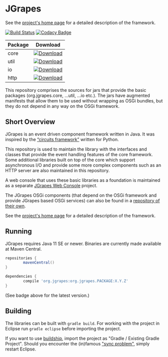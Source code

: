 JGrapes
=======

See the [project's home page](https://mnlipp.github.io/jgrapes/) for a
detailed description of the framework.

[![Build Status](https://github.com/mnlipp/jgrapes/workflows/Java%20CI/badge.svg)](https://github.com/mnlipp/jgrapes/actions) [![Codacy Badge](https://app.codacy.com/project/badge/Grade/917a465504c444bd8adcb46eb000aaa9)](https://www.codacy.com/gh/mnlipp/jgrapes/dashboard?utm_source=github.com&amp;utm_medium=referral&amp;utm_content=mnlipp/jgrapes&amp;utm_campaign=Badge_Grade)

| Package | Download |
| ------- | -------- |
| core    | [![Download](https://img.shields.io/maven-central/v/org.jgrapes/org.jgrapes.core.svg)](http://search.maven.org/#search%7Cga%7C1%7Ca%3A%22org.jgrapes.core%22)
| util    | [![Download](https://img.shields.io/maven-central/v/org.jgrapes/org.jgrapes.util.svg)](http://search.maven.org/#search%7Cga%7C1%7Ca%3A%22org.jgrapes.util%22)
| io      | [![Download](https://img.shields.io/maven-central/v/org.jgrapes/org.jgrapes.io.svg)](http://search.maven.org/#search%7Cga%7C1%7Ca%3A%22org.jgrapes.io%22)
| http    | [![Download](https://img.shields.io/maven-central/v/org.jgrapes/org.jgrapes.http.svg)](http://search.maven.org/#search%7Cga%7C1%7Ca%3A%22org.jgrapes.http%22)

This repository comprises the sources for jars that provide the basic
packages (org.jgrapes.core, ...util, ...io etc.). The jars have augmented
manifests that allow them to be used without wrapping as OSGi bundles, 
but they do not depend in any way on the OSGi framework.

Short Overview
--------------

JGrapes is an event driven component framework written in Java. 
It was inspired by the 
[“circuits framework”](http://circuitsframework.com/) written for Python.

This repository is used to maintain the library with 
the interfaces and classes that provide the
event handling features of the core framework.
Some additional libraries built on top of the core which
support asynchronous I/O and provide some more complex components 
such as an HTTP server are also maintained in this repository.

A web console that uses these basic libraries as a foundation
is maintained as a separate 
[JGrapes Web Console](https://github.com/mnlipp/jgrapes-webconsole)
project.

The JGrapes OSGi components (that depend on the OSGi framework and 
provide JGrapes based OSGi services) can also be found in a
[repository of their own](https://github.com/mnlipp/jgrapes-osgi).

See the [project's home page](https://mnlipp.github.io/jgrapes/) for a
detailed description of the framework.

Running
-------

JGrapes requires Java 11 SE or newer. Binaries are currently made
available at Maven Central.

```gradle
repositories {
        mavenCentral()
}

dependencies {
        compile 'org.jgrapes:org.jgrapes.PACKAGE:X.Y.Z'
}
```

(See badge above for the latest version.)

Building
--------

The libraries can be built with `gradle build`. For working with 
the project in Eclipse run `gradle eclipse` before importing the 
project. 

If you want to use 
[buildship](https://projects.eclipse.org/projects/tools.buildship),
import the project as "Gradle / Existing Gradle Project". Should you
encounter the (in)famous 
["sync problem"](https://github.com/eclipse/buildship/issues/478),
simply restart Eclipse.
